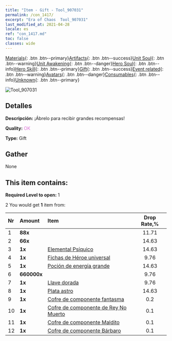 ```yaml
---
title: "Item - Gift - Tool_907031"
permalink: /con_1417/
excerpt: "Era of Chaos  Tool_907031"
last_modified_at: 2021-04-28
locale: es
ref: "con_1417.md"
toc: false
classes: wide
---
```

 [Materials](/ItemsES/){: .btn .btn--primary}[Artifacts](/ItemsES/Artifacts/){: .btn .btn--success}[Unit Soul](/ItemsES/UnitSoul/){: .btn .btn--warning}[Unit Awakening](/ItemsES/UnitAwakening/){: .btn .btn--danger}[Hero Soul](/ItemsES/HeroSoul/){: .btn .btn--info}[Hero Skill](/ItemsES/HeroSkill/){: .btn .btn--primary}[Gift](/ItemsES/Gift/){: .btn .btn--success}[Event related](/ItemsES/Events/){: .btn .btn--warning}[Avatars](/ItemsES/Avatars/){: .btn .btn--danger}[Consumables](/ItemsES/Consumables/){: .btn .btn--info}[Unknown](/ItemsES/Unknown/){: .btn .btn--primary}

 ![Tool_907031](/images/t/i_907031.png)

## Detalles
 **Descripción:** ¡Ábrelo para recibir grandes recompensas!

 **Quality:** <span style="color: #DA70D6">OK</span>

 **Type:** Gift

## Gather

  None

## This item contains:

 **Required Level to open:** 1

 2 You would get **1** item  from:

  | Nr | Amount |     Item    | Drop Rate,% |
  |:---|:-------|:------------|:---------:|
  | 1 |  **88x** | <i class="fas fa-gem"/> | 11.71 | 
  | 2 |  **66x** | <i class="fas fa-gem"/> | 14.63 | 
  | 3 |  **1x** | [Elemental Psíquico](/ItemsES/unt_267/) | 14.63 | 
  | 4 |  **1x** | [Fichas de Héroe universal](/ItemsES/her_358/) | 9.76 | 
  | 5 |  **1x** | [Poción de energía grande](/ItemsES/con_706/) | 14.63 | 
  | 6 |  **660000x** | <i class="fas fa-coins"/> | 9.76 | 
  | 7 |  **1x** | [Llave dorada](/ItemsES/con_783/) | 9.76 | 
  | 8 |  **1x** | [Plata astro](/ItemsES/con_969/) | 14.63 | 
  | 9 |  **1x** | [Cofre de componente fantasma](/ItemsES/con_1339/) | 0.2 | 
  | 10 |  **1x** | [Cofre de componente de Rey No Muerto](/ItemsES/con_1340/) | 0.1 | 
  | 11 |  **1x** | [Cofre de componente Maldito](/ItemsES/con_1341/) | 0.1 | 
  | 12 |  **1x** | [Cofre de componente Bárbaro](/ItemsES/con_1342/) | 0.1 | 
